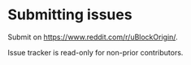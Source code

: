 # Submitting issues

Submit on <https://www.reddit.com/r/uBlockOrigin/>.

Issue tracker is read-only for non-prior contributors.
